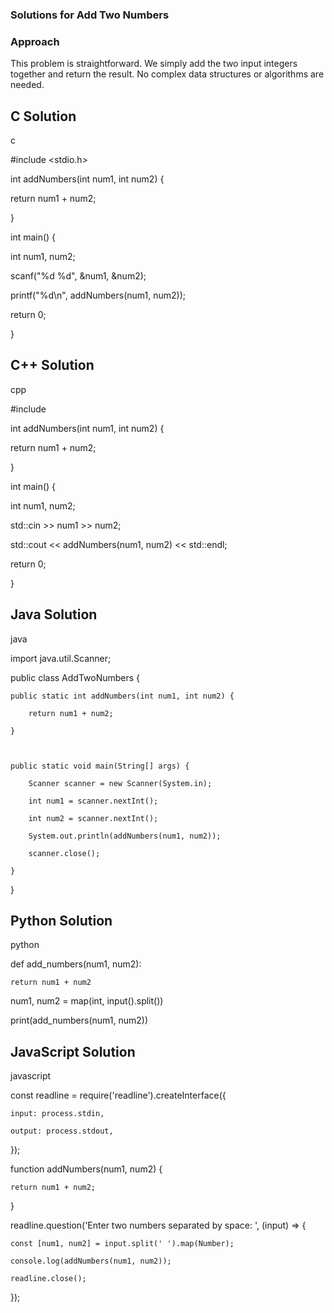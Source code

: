 ### Solutions for Add Two Numbers

### Approach
This problem is straightforward.  We simply add the two input integers together and return the result. No complex data structures or algorithms are needed. 

## C Solution
c
#include <stdio.h>

int addNumbers(int num1, int num2) {
  return num1 + num2;
}

int main() {
  int num1, num2;
  scanf("%d %d", &num1, &num2);
  printf("%d\n", addNumbers(num1, num2));
  return 0;
}


## C++ Solution
cpp
#include <iostream>

int addNumbers(int num1, int num2) {
  return num1 + num2;
}

int main() {
  int num1, num2;
  std::cin >> num1 >> num2;
  std::cout << addNumbers(num1, num2) << std::endl;
  return 0;
}


## Java Solution
java
import java.util.Scanner;

public class AddTwoNumbers {

    public static int addNumbers(int num1, int num2) {
        return num1 + num2;
    }

    public static void main(String[] args) {
        Scanner scanner = new Scanner(System.in);
        int num1 = scanner.nextInt();
        int num2 = scanner.nextInt();
        System.out.println(addNumbers(num1, num2));
        scanner.close();
    }
}


## Python Solution
python
def add_numbers(num1, num2):
    return num1 + num2

num1, num2 = map(int, input().split())
print(add_numbers(num1, num2))


## JavaScript Solution
javascript
const readline = require('readline').createInterface({
    input: process.stdin,
    output: process.stdout,
});

function addNumbers(num1, num2) {
    return num1 + num2;
}

readline.question('Enter two numbers separated by space: ', (input) => {
    const [num1, num2] = input.split(' ').map(Number);
    console.log(addNumbers(num1, num2));
    readline.close();
});
